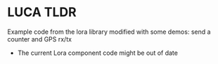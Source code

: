 # LUCA TLDR
Example code from the lora library modified with some demos: send a counter and GPS rx/tx 
- The current Lora component code might be out of date

